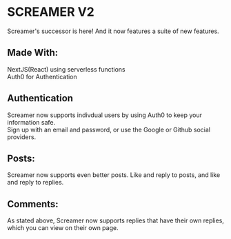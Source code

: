 # SCREAMER V2
Screamer's successor is here! And it now features a suite of new features. 

## Made With:
NextJS(React) using serverless functions  
Auth0 for Authentication

## Authentication
Screamer now supports indivdual users by using Auth0 to keep your information safe.  
Sign up with an email and password, or use the Google or Github social providers.

## Posts:
Screamer now supports even better posts. Like and reply to posts, and like and reply to replies.

## Comments:
As stated above, Screamer now supports replies that have their own replies, which you can view on their own page.